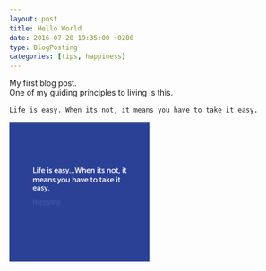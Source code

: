 ```yaml
---
layout: post
title: Hello World
date: 2016-07-20 19:35:00 +0200
type: BlogPosting
categories: [tips, happiness]
---
```

My first blog post.  
One of my guiding principles to living is this.  
<pre><code>Life is easy. When its not, it means you have to take it easy.
</code></pre>

![Life is easy](/assets/lifeiseasywhenitsnot2cit0ameansyouhavetotakeit0aeasy-default.png)
